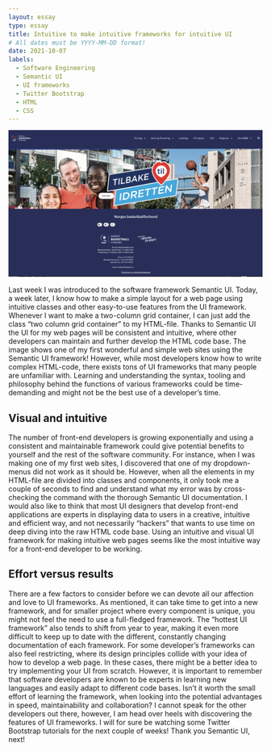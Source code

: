 ```yaml
---
layout: essay
type: essay
title: Intuitive to make intuitive frameworks for intuitive UI
# All dates must be YYYY-MM-DD format!
date: 2021-10-07
labels:
  - Software Engineering
  - Semantic UI
  - UI frameworks
  - Twitter Bootstrap
  - HTML
  - CSS
---
```


<img class="ui medium right floated rounded image" src="../images/norgesbasket.png">

Last week I was introduced to the software framework Semantic UI. Today, a week later, I know how to make a simple layout for a web page using intuitive classes and other easy-to-use features from the UI framework. Whenever I want to make a two-column grid container, I can just add the class “two column grid container” to my HTML-file. Thanks to Semantic UI the UI for my web pages will be consistent and intuitive, where other developers can maintain and further develop the HTML code base. The image shows one of my first wonderful and simple web sites using the Semantic UI framework! However, while most developers know how to write complex HTML-code, there exists tons of UI frameworks that many people are unfamiliar with. Learning and understanding the syntax, tooling and philosophy behind the functions of various frameworks could be time-demanding and might not be the best use of a developer’s time. 

## Visual and intuitive

The number of front-end developers is growing exponentially and using a consistent and maintainable framework could give potential benefits to yourself and the rest of the software community. For instance, when I was making one of my first web sites, I discovered that one of my dropdown-menus did not work as it should be. However, when all the elements in my HTML-file are divided into classes and components, it only took me a couple of seconds to find and understand what my error was by cross-checking the command with the thorough Semantic UI documentation. I would also like to think that most UI designers that develop front-end applications are experts in displaying data to users in a creative, intuitive and efficient way, and not necessarily “hackers” that wants to use time on deep diving into the raw HTML code base. Using an intuitive and visual UI framework for making intuitive web pages seems like the most intuitive way for a front-end developer to be working. 

## Effort versus results

There are a few factors to consider before we can devote all our affection and love to UI frameworks. As mentioned, it can take time to get into a new framework, and for smaller project where every component is unique, you might not feel the need to use a full-fledged framework. The “hottest UI framework” also tends to shift from year to year, making it even more difficult to keep up to date with the different, constantly changing documentation of each framework. For some developer’s frameworks can also feel restricting, where its design principles collide with your idea of how to develop a web page. In these cases, there might be a better idea to try implementing your UI from scratch. However, it is important to remember that software developers are known to be experts in learning new languages and easily adapt to different code bases. Isn’t it worth the small effort of learning the framework, when looking into the potential advantages in speed, maintainability and collaboration? I cannot speak for the other developers out there, however, I am head over heels with discovering the features of UI frameworks. I will for sure be watching some Twitter Bootstrap tutorials for the next couple of weeks! Thank you Semantic UI, next!

